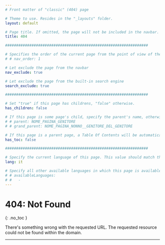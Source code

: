 ```yaml
---
# Front matter of "classic" (404) page

# Theme to use. Resides in the "_layouts" folder.
layout: default

# Page title. If omitted, the page will not be included in the navbar.
title: 404

#################################################################

# Specifies the order of the current page from the point of view of the navbar. Can have repetition in the numbers, for parent-child hierarchies.
# # nav_order: 1

# Let exclude the page from the navbar
nav_exclude: true

# Let exclude the page from the built-in search engine
search_exclude: true

#################################################################

# Set "true" if this page has childrens, "false" otherwise.
has_children: false

# If this page is some page's child, specify the parent's name, otherwise comment out the option. If this page is some page's grandchild, specify grandparent's name, otherwise comment out the option.
# # parent: NOME_PAGINA_GENITORE
# # grand_parent: NOME_PAGINA_NONNO__GENITORE_DEL_GENITORE

# If this page is a parent page, a Table Of Contents will be automatically generated containing all related child pages. Use the option below to disable this functionality. Should always be set to "false".
has_toc: false

#################################################################

# Specify the current language of this page. This value should match the value of "disambiguation_lang" set in the "Disambiguation Page" of the "Home Page (index.md or index.html)" of the site. Note: the 404 page can only be served in one language and cannot be dynamic since Jekyll philosophy is static!
lang: it

# Specify all other available languages in which this page is available. If there's no other language in addition to "lang", comment out this option.
# # availableLanguages:
# #   - 
---
```


# 404: Not Found
{: .no_toc }

There's something wrong with the requested URL. The requested resource could not be found within the domain.

---

<div id="compile_universal404_target"></div>
